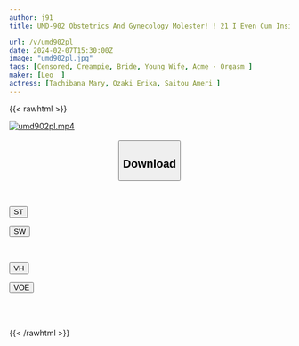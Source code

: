 ```yaml
---
author: j91
title: UMD-902 Obstetrics And Gynecology Molester! ! 21 I Even Cum Inside A Young Wife Who Doesn’t Know Anything In The Name Of Treatment! !

url: /v/umd902pl
date: 2024-02-07T15:30:00Z
image: "umd902pl.jpg"
tags: [Censored, Creampie, Bride, Young Wife, Acme · Orgasm	]
maker: [Leo  ]
actress: [Tachibana Mary, Ozaki Erika, Saitou Ameri ]
---
```



{{< rawhtml >}}

<div class="video" data-videoid="6m3AMMRovzfpgr">
    <a href="javascript:;">
        <img src="/v/umd902pl/umd902pl.jpg" width="WIDTH" height="HEIGHT" alt="umd902pl.mp4" loading="lazy">
    </a>
</div>

<script type="text/javascript" src="https://j91.asia/asset/on-demand-st.js"></script>

<br>
  <link rel="stylesheet" href="https://j91.asia/asset/bs5.css">
  
  <center>
  <button class="btn btn-primary" type="button" data-bs-toggle="collapse" data-bs-target=".multi-collapse" aria-expanded="false" aria-controls="multiCollapseExample1 multiCollapseExample2"><h2>Download</h2></button></center>
</p>
<div class="row">
  <div class="col">
    <div class="collapse multi-collapse" id="multiCollapseExample1">
      <div class="card card-body">
	      	      <br>
<div class="buttons">  
<p><a href="https://streamtape.to/v/6m3AMMRovzfpgr" target="_blank"><button class="btn-hover color-3"><i class="fa fa-download"></i> ST</button></a></p>
<p><a href="https://cdnwish.com/g6svx0brjgta" target="_blank"><button class="btn-hover color-2"><i class="fa fa-download"></i> SW</button></a></p></div>
    </div>
  </div>
</div>
  <div class="col">
    <div class="collapse multi-collapse" id="multiCollapseExample2">
      <div class="card card-body">
	      <br>
<div class="buttons">
<p><a href="https://vidhidepro.com/f/iwqmrf85bnix" target="_blank"><button class="btn-hover color-9"><i class="fa fa-download"></i> VH</button></a></p>
<p><a href="https://voe.sx/ky7ulccoiapm"><button class="btn-hover color-8"><i class="fa fa-download"></i> VOE</button></a></p></div>
<br><br>
      </div>
    </div>
  </div>
</div>

{{< /rawhtml >}}